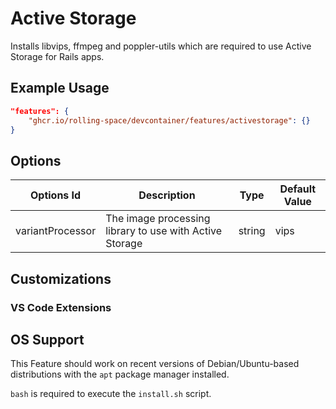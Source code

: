 # Active Storage

Installs libvips, ffmpeg and poppler-utils which are required to use Active Storage for Rails apps.

## Example Usage

```json
"features": {
    "ghcr.io/rolling-space/devcontainer/features/activestorage": {}
}
```

## Options

| Options Id | Description | Type | Default Value |
|-----|-----|-----|-----|
| variantProcessor | The image processing library to use with Active Storage | string | vips |

## Customizations

### VS Code Extensions

## OS Support

This Feature should work on recent versions of Debian/Ubuntu-based distributions with the `apt` package manager installed.

`bash` is required to execute the `install.sh` script.